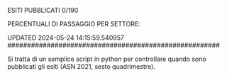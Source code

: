 ESITI PUBBLICATI 0/190 

PERCENTUALI DI PASSAGGIO PER SETTORE:

UPDATED 2024-05-24 14:15:59.540957
###################################################### 

Si tratta di un semplice script in python per controllare quando sono pubblicati gli esiti (ASN 2021, sesto quadrimestre).

